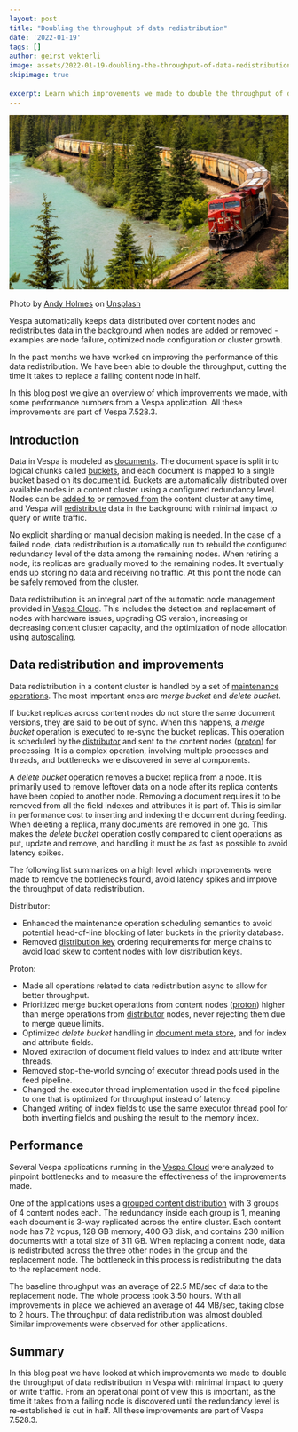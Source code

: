 ```yaml
---
layout: post 
title: "Doubling the throughput of data redistribution"
date: '2022-01-19'
tags: []
author: geirst vekterli
image: assets/2022-01-19-doubling-the-throughput-of-data-redistribution/andy-holmes-oEIFOoC3gi0-unsplash-crop.jpg
skipimage: true

excerpt: Learn which improvements we made to double the throughput of data redistribution in Vespa.
---
```


<img src="/assets/2022-01-19-doubling-the-throughput-of-data-redistribution/andy-holmes-oEIFOoC3gi0-unsplash-crop.jpg"/>
<p class="image-credit">
Photo by <a href="https://unsplash.com/@andyjh07">Andy Holmes</a>
on <a href="https://unsplash.com/photos/oEIFOoC3gi0">Unsplash</a>
</p>

Vespa automatically keeps data distributed over content nodes and
redistributes data in the background when nodes are added or removed - examples are node failure,
optimized node configuration or cluster growth.

In the past months we have worked on improving the performance of this data redistribution.
We have been able to double the throughput, cutting the time it takes to replace a failing content node in half.

In this blog post we give an overview of which improvements we made,
with some performance numbers from a Vespa application.
All these improvements are part of Vespa 7.528.3.


## Introduction
Data in Vespa is modeled as [documents](https://docs.vespa.ai/en/documents.html).
The document space is split into logical chunks called [buckets](https://docs.vespa.ai/en/content/buckets.html),
and each document is mapped to a single bucket based on its [document id](https://docs.vespa.ai/en/documents.html#document-ids).
Buckets are automatically distributed over available nodes in a content cluster using a configured redundancy level.
Nodes can be [added to](https://docs.vespa.ai/en/elasticity.html#adding-nodes)
or [removed from](https://docs.vespa.ai/en/elasticity.html#removing-nodes) the content cluster at any time,
and Vespa will [redistribute](https://docs.vespa.ai/en/elasticity.html) data in the background
with minimal impact to query or write traffic.

No explicit sharding or manual decision making is needed. In the case of a failed node,
data redistribution is automatically run to rebuild the configured redundancy level of the data among the remaining nodes.
When retiring a node, its replicas are gradually moved to the remaining nodes.
It eventually ends up storing no data and receiving no traffic.
At this point the node can be safely removed from the cluster.

Data redistribution is an integral part of the automatic node management provided in [Vespa Cloud](https://cloud.vespa.ai/features#operations).
This includes the detection and replacement of nodes with hardware issues, upgrading OS version,
increasing or decreasing content cluster capacity,
and the optimization of node allocation using [autoscaling](https://cloud.vespa.ai/en/autoscaling).


## Data redistribution and improvements
Data redistribution in a content cluster is handled by a set of [maintenance operations](https://docs.vespa.ai/en/content/buckets.html#maintenance-operations).
The most important ones are *merge bucket* and *delete bucket*.

If bucket replicas across content nodes do not store the same document versions,
they are said to be out of sync. When this happens, a *merge bucket* operation is executed to re-sync the bucket replicas.
This operation is scheduled by the [distributor](https://docs.vespa.ai/en/content/content-nodes.html#distributor)
and sent to the content nodes ([proton](https://docs.vespa.ai/en/proton.html)) for processing.
It is a complex operation, involving multiple processes and threads, and bottlenecks were discovered in several components.

A *delete bucket* operation removes a bucket replica from a node.
It is primarily used to remove leftover data on a node after its replica contents have been copied to another node.
Removing a document requires it to be removed from all the field indexes and attributes it is part of.
This is similar in performance cost to inserting and indexing the document during feeding.
When deleting a replica, many documents are removed in one go.
This makes the *delete bucket* operation costly compared to client operations as put, update and remove,
and handling it must be as fast as possible to avoid latency spikes.

The following list summarizes on a high level which improvements were made to remove the bottlenecks found,
avoid latency spikes and improve the throughput of data redistribution.

Distributor:
- Enhanced the maintenance operation scheduling semantics to avoid potential head-of-line blocking of later buckets
in the priority database.
- Removed [distribution key](https://docs.vespa.ai/en/reference/services-content.html#nodes)
ordering requirements for merge chains to avoid load skew to content nodes with low distribution keys.

Proton:
- Made all operations related to data redistribution async to allow for better throughput.
- Prioritized merge bucket operations from content nodes ([proton](https://docs.vespa.ai/en/proton.html))
higher than merge operations from [distributor](https://docs.vespa.ai/en/content/content-nodes.html#distributor) nodes,
never rejecting them due to merge queue limits. 
- Optimized *delete bucket* handling in [document meta store](https://docs.vespa.ai/en/attributes.html#document-meta-store),
and for index and attribute fields.
- Moved extraction of document field values to index and attribute writer threads.
- Removed stop-the-world syncing of executor thread pools used in the feed pipeline.
- Changed the executor thread implementation used in the feed pipeline to one that is optimized for throughput instead of latency. 
- Changed writing of index fields to use the same executor thread pool for both
inverting fields and pushing the result to the memory index.


## Performance
Several Vespa applications running in the [Vespa Cloud](https://cloud.vespa.ai/)
were analyzed to pinpoint bottlenecks and to measure the effectiveness of the improvements made.

One of the applications uses a [grouped content distribution](https://docs.vespa.ai/en/performance/sizing-search.html#grouped-content-distribution)
with 3 groups of 4 content nodes each. The redundancy inside each group is 1,
meaning each document is 3-way replicated across the entire cluster.
Each content node has 72 vcpus, 128 GB memory, 400 GB disk,
and contains 230 million documents with a total size of 311 GB.
When replacing a content node, data is redistributed across the three other nodes in the group and the replacement node.
The bottleneck in this process is redistributing the data to the replacement node. 

The baseline throughput was an average of 22.5 MB/sec of data to the replacement node. The whole process took 3:50 hours.
With all improvements in place we achieved an average of 44 MB/sec, taking close to 2 hours.
The throughput of data redistribution was almost doubled. Similar improvements were observed for other applications.


## Summary
In this blog post we have looked at which improvements we made to double the throughput of data redistribution in Vespa
with minimal impact to query or write traffic. From an operational point of view this is important,
as the time it takes from a failing node is discovered until the redundancy level is re-established is cut in half.
All these improvements are part of Vespa 7.528.3.


